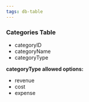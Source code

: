 ```yaml
---
tags: db-table 
---
```

### Categories Table
- categoryID
- categoryName
- categoryType

**categoryType allowed options:**

- revenue
- cost
- expense